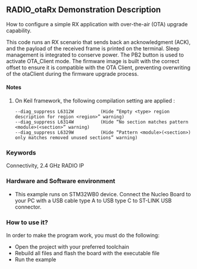 ## __RADIO_otaRx Demonstration Description__

How to configure a simple RX application with over-the-air (OTA) upgrade capability.

This code runs an RX scenario that sends back an acknowledgment (ACK), and the payload of the received frame is printed on the terminal. 
Sleep management is integrated to conserve power. 
The PB2 button is used to activate OTA_Client mode. 
The firmware image is built with the correct offset to ensure it is compatible with the OTA Client, preventing overwriting of the otaClient during the firmware upgrade process.

#### __Notes__
                                            
 1. On Keil framework, the following compilation setting are applied :
    
        --diag_suppress L6312W          (Hide “Empty <type> region description for region <region>” warning)
        --diag_suppress L6314W          (Hide “No section matches pattern <module>(<section>” warning)
        --diag_suppress L6329W          (Hide “Pattern <module>(<section>) only matches removed unused sections” warning)

### __Keywords__

Connectivity, 2.4 GHz RADIO IP

### __Hardware and Software environment__

  - This example runs on STM32WB0 device.
    Connect the Nucleo Board to your PC with a USB cable type A to USB type C to ST-LINK USB connector. 

### __How to use it?__

In order to make the program work, you must do the following:

 - Open the project with your preferred toolchain
 - Rebuild all files and flash the board with the executable file
 - Run the example
